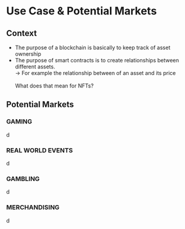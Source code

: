 # Use Case & Potential Markets

## Context

* The purpose of a blockchain is basically to keep track of asset ownership
* The purpose of smart contracts is to create relationships between different assets.\
  \-> For example the relationship between of an asset and its price\
  \
  What does that mean for NFTs?

## Potential Markets

### GAMING&#x20;

d

### REAL WORLD EVENTS

d

### GAMBLING

d



### MERCHANDISING

d
